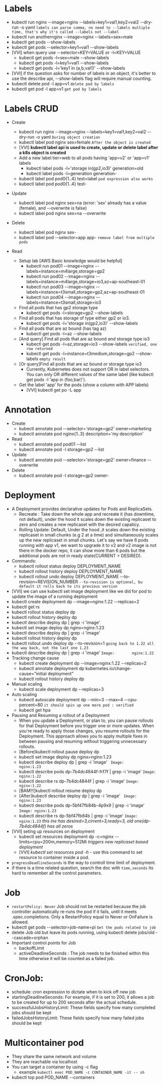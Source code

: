 # Labels
- kubectl run nginx --image=nginx --labels=key1=val1,key2=val2 --dry-run -o yaml `labels can parse comma, no need to --labels multiple time, that's why it's called --labels not --label`
- kubectl run anothernginx --image=nginx --labels=sex=male
- kubectl get pods --show-labels
- kubectl get pods --selector=key1=val1 --show-labels
- [VVI] when query use --selector=KEY=VALUE or -l=KEY=VALUE
    - kubectl get pods -l=sex=male --show-labels
    - kubectl get pods -l=key1=val1 --show-labels
    - kubectl get pods -l='key1 in (a,b,val1)' --show-labels
- [VVI] if the question asks for number of labels in an object, it's better to use the describe api, --show-labels flag will require manual counting.
- kubectl delete pod -l app=v1  `delete pod by labels`
- kubectl get pod -l app=v1  `get pod by labels`

# Labels CRUD
- Create  
    - kubectl run nginx --image=nginx --labels=key1=val1,key2=val2 --dry-run -o yaml `During object creation`
    - kubectl label pod nginx sex=female `After the object is created`
    - [VVI] **kubectl label api is used to create, update or delete label after a k8s object is created**
    - Add a new label tier=web to all pods having 'app=v2' or 'app=v1' labels
        - kubectl label pods -l='storage in(gp2,io3)' generation=old
        - kubectl label pods -l=generation generation-
    - kubectl label pod pod0{1..4} test=label `pod expression also works`
    - kubectl label pod pod0{1..4} test- 
- Update 
    - kubectl label pod nginx sex=na (error: 'sex' already has a value (female), and --overwrite is false)
    - kubectl label pod nginx sex=na --overwrite
- Delete
    - kubectl label pod nginx sex-
    - kubectl label pod --selector=app app- `remove label from multiple pods`

- Read
    - Setup lab [AWS Basic knowledge would be helpful]
        - kubectl run pod01 --image=nginx --labels=instance=m4large,storage=gp2 
        - kubectl run pod02 --image=nginx --labels=instance=m4large,storage=io3,az=ap-southeast-01
        - kubectl run pod03 --image=nginx --labels=instance=t3small,storage=gp2,az=ap-southeast-01
        - kubectl run pod04 --image=nginx --labels=instance=t3small,storage=io3 
    - Find all pods that has gp2 storage type
        - kubectl get pods -l=storage=gp2 --show-labels
    - Find all pods that has storage of type either gp2 or io3.
        - kubectl get pods -l='storage in(gp2,io3)' --show-labels
    - Find all pods that are az bound (has tag az)
        - kubectl get pods -l=az  --show-labels
    - [And query] Find all pods that are az bound *and* storage type io3 
        - kubectl get pods -l=az,storage=io3 --show-labels `verified, one row returned`
        - kubectl get pods -l=instance=t3medium,storage=gp2 --show-labels `empty result`
    - [Or query]Find all pods that are az bound *or* storage type io3 
        - Currently, Kubernetes does not support OR in label selectors. You can only OR different values of the same label (like kubectl get pods -l 'app in (foo,bar)').
    - Get the label 'app' for the pods (show a column with APP labels)
        - [VVI] kubectl get po -L app

# Annotation
- Create
    - kubectl annotate pod --selector='storage=gp2' owner=marketing
    - kubectl annotate pod nginx{1..3} description='my description'
- Read
    - kubectl annotate pod pod01 --list
    - kubectl annotate pod -l storage=gp2 --list
- Update
    - kubectl annotate pod --selector='storage=gp2' owner=finance --overwrite
- Delete
    - kubectl annotate pod -l storage=gp2 owner-

# Deployment
- A Deployment provides declarative updates for Pods and ReplicaSets.
    - Recreate : Take down the whole app and recreate it (has downtime, not default), under the hood it scales down the existing replicaset to zero and creates a new replicaset with the desired capaticy.
    - Rolling Update: Default, Under the hood ,it scales down the existing replicaset in small chunks (e.g 2 at a time) and simultaneously scales up the new replicaset in small chunks. Let's say we have 6 pods running with app v1, we want to upgrade it to v2 and v2 image is not there in the docker repo, it can show more than 6 pods but the additional pods are not in ready state(CURRENT > DESIRED).
- Commands:
    - kubectl rollout status deploy DEPLOYMENT_NAME  
    - kubectl rollout history deploy DEPLOYMENT_NAME 
    - kubectl rollout undo deploy DEPLOYMENT_NAME --to-revision=REVISION_NUMBER `--to-revision is optional, bu default it rolls back to its previous version`
- [VVI] we can use kubectl set image deployment like we did for pod to update the image of a running deployment
- kubectl create deployment dp --image=nginx:1.22 --replicas=2
- kubectl get rs
- kubectl rollout status deploy dp
- kubectl rollout history deploy dp
- kubectl describe deploy dp | grep -i 'image'
- kubectl set image deploy dp nginx=nginx:1.23
- kubectl describe deploy dp | grep -i 'image'
- kubectl rollout history deploy dp
- kubectl rollout undo deploy dp --to-revision=1 `going back to 1.22 all the way back, not the last one 1.23`
- kubectl describe deploy dp | grep -i 'image'
    `Image:        nginx:1.22`
- Tracking change cause
    - kubectl create deployment dp --image=nginx:1.22 --replicas=2
    - kubectl annotate deployment dp kubernetes.io/change-cause="initial deployment"
    - kubectl rollout history deploy dp
- Manual scaling 
    - kubectl scale deployment dp --replicas=3
- Auto scaling
    - kubectl autoscale deployment dp --min=3 --max=4 --cpu-percent=80 `it should spin up one more pod : verified`
    - kubectl get hpa
- Pausing and Resuming a rollout of a Deployment
    - When you update a Deployment, or plan to, you can pause rollouts for that Deployment before you trigger one or more updates. When you're ready to apply those changes, you resume rollouts for the Deployment. This approach allows you to apply multiple fixes in between pausing and resuming without triggering unnecessary rollouts.
    - [Before]kubectl rollout pause deploy dp
    - kubectl set image deploy dp nginx=nginx:1.23
    - kubectl describe deploy dp | grep -i 'image' ` Image:        nginx:1.23`
    - kubectl describe pods dp-7b4dc4844f-frf7f | grep -i 'image' `Image:          nginx:1.22`
    - kubectl describe rs dp-7b4dc4844f | grep -i 'image' `Image:        nginx:1.22`
    - [BAM!!!]kubectl rollout resume deploy dp
    - [After]kubectl describe deploy dp | grep -i 'image' ` Image:        nginx:1.23`
    - kubectl describe pods dp-5bf47fb84b-4p9x9 | grep -i 'image' `Image: nginx:1.23`
    - kubectl describe rs dp-5bf47fb84b | grep -i 'image' `Image:        nginx:1.23` *this ine has desired=3,cirrent=3,ready=3, old one(dp-7b4dc4844f) has all zeros*
- [VVI] seting up resources on deployment
    - kubectl set resources deployment dp -c=nginx --limits=cpu=200m,memory=512Mi *triggers new replicaset based deployment*
    - [VVI] *kubectl set resources pod -h* - use this command to set resource to container inside a pod.
- `progressDeadlineSeconds` is the way to controll time limit of deployment.
- if there is a time related question, search the doc with `time,seconds` its hard to remember all the control parameters.
# Job
- `restartPolicy: Never` Job should not be restarted because the job controller automatically re-runs the pod if it fails, until it meets .spec.completions. Only a RestartPolicy equal to Never or OnFailure is allowed.
- kubectl get pods --selector=job-name=pi `Get the pods related to job`
- delete Job old but leave its pods running, using kubectl delete jobs/old --cascade=orphan
- Important control points for Job
    - backoffLimit
    - activeDeadlineSeconds : The job needs to be finished within this time otherwise it will be counted as a failed job.
# CronJob:
- schedule: cron expression to dictate when to kick off new job
- startingDeadlineSeconds: For example, if it is set to 200, it allows a job to be created for up to 200 seconds after the actual schedule.
- successfulJobsHistoryLimit: These fields specify how many completed jobs should be kept
- failedJobsHistoryLimit: These fields specify how many failed jobs should be kept

# Multicontainer pod
- They share the same network and volume
- They are reachable via localhost
- You can target a container by using -c flag
    - example `kubectl exec POD_NAME -c CONTAINER_NAME -it -- sh `
- kubectl top pod POD_NAME --containers